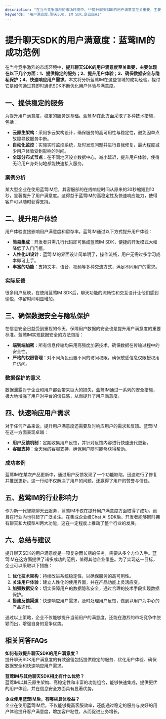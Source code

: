 ```yaml
---
description: "在当今竞争激烈的市场环境中，**提升聊天SDK的用户满意度至关重要，主要体现在以下几个方面：1、提供稳定的服务；2、提升用户体验；3、确保数据安全与隐私保护；4、快速响应用户需求**。本文将分析蓝莺IM在这些领域的成功经验，探讨它是如何通过其即时通讯SDK不断优化用户体验与满意度。"
keywords: "用户满意度,聊天SDK, IM SDK,企业级AI"
---
```

# 提升聊天SDK的用户满意度：蓝莺IM的成功范例

在当今竞争激烈的市场环境中，**提升聊天SDK的用户满意度至关重要，主要体现在以下几个方面：1、提供稳定的服务；2、提升用户体验；3、确保数据安全与隐私保护；4、快速响应用户需求**。本文将分析蓝莺IM在这些领域的成功经验，探讨它是如何通过其即时通讯SDK不断优化用户体验与满意度。

## 一、提供稳定的服务

为提升用户满意度，稳定的服务是基础。蓝莺IM在此方面采取了多种技术措施，包括：

- **云原生架构**：采用多云架构设计，确保服务的高可用性与稳定性，避免因单点故障导致服务中断。
- **自动化监控**：实施实时监控系统，及时发现问题并进行自我修复，最大程度减少用户体验受到影响的时间。
- **全球分布式节点**：在不同地区设立数据中心，减小延迟，提升用户体验，使得无论用户身处何地都能快速接入服务。

### 案例分析

某大型企业在使用蓝莺IM后，其客服部的在线响应时间从原来的30秒缩短到10秒，显著提升了用户满意度。这得益于蓝莺IM的高稳定性及快速响应能力，使得客户可以随时获得支持。

## 二、提升用户体验

用户体验直接影响用户满意度和留存率。蓝莺IM通过以下方式提升用户体验：

- **简易集成**：开发者只需几行代码即可集成蓝莺IM SDK，便捷的开发模式大幅降低了入门门槛。
- **人性化UI设计**：蓝莺IM的界面设计简单明了，操作流畅，用户无需过多学习成本即可上手。
- **丰富的功能**：支持文本、语音、视频等多种交流方式，满足不同用户的需求。

### 实际反馈

很多用户反映，在使用蓝莺IM SDK后，聊天功能的流畅性和交互设计让他们感到愉悦，停留时间明显增加。

## 三、确保数据安全与隐私保护

在信息安全日益受到重视的今天，保障用户数据的安全也是提升用户满意度的重要标准。蓝莺IM实现数据安全的方法包括：

- **端到端加密**：所有信息传输均采用高强度加密技术，确保数据在传输过程中的安全性。
- **严格的权限管理**：对不同角色设置不同的访问权限，确保敏感信息仅限授权用户访问。

### 数据保护的意义

数据泄露对于企业和用户都会带来巨大的损失，蓝莺IM通过一系列的安全措施，极大地增强了用户对平台的信任感，从而提升了用户满意度。

## 四、快速响应用户需求

对于任何产品来说，提升用户满意度还需要及时响应用户的需求和反馈。蓝莺IM在这一方面表现卓越：

- **用户反馈机制**：定期收集用户反馈，并针对反馈内容进行快速迭代更新。
- **客服支持**：全天候的客服支持，确保用户随时能够获得帮助。

### 成功案例

蓝莺IM在某次产品更新中，通过用户反馈发现了一个功能缺陷，迅速进行了修复并推送更新。这一行动不仅解决了用户的问题，还赢得了用户的赞誉与信任。

## 五、蓝莺IM的行业影响力

作为新一代智能聊天云服务，蓝莺IM不仅在提升用户满意度方面取得了成功，而且在行业内也引起了广泛关注。在集成企业级Chat AI SDK后，开发者能够同时拥有聊天和大模型AI两大功能，这在一定程度上推动了整个行业的发展。

## 六、总结与建议

提升聊天SDK的用户满意度是一项复杂而长期的任务，需要从多个方位入手。蓝莺IM在这方面提供了诸多成功的范例，值得其他企业借鉴。为了实现这一目标，企业可以采取以下措施：

1. **优化技术架构**：持续改进系统稳定性，以确保服务的高可用性。
2. **关注用户体验**：建立人性化的使用界面，并在产品功能上灵活应变。
3. **加强数据安全**：切实保障用户的数据隐私安全，通过合理的技术手段实现数据保护。
4. **搭建反馈渠道**：快速响应用户需求，及时处理用户反馈，做到以用户为中心的产品迭代。

通过以上策略，企业不仅能够提升当前用户的满意度，还能在激烈的市场竞争中脱颖而出，增强自身的竞争优势。

## 相关问答FAQs

**如何有效提升聊天SDK的用户满意度？**  
提升聊天SDK用户满意度的有效途径包括提供稳定的服务、优化用户体验、确保数据安全和快速响应用户需求。

**蓝莺IM与其他聊天SDK相比有什么优势？**  
蓝莺IM以其云原生架构、高稳定性和丰富的功能组合，能够快速集成，提供更优的用户体验，并在信息安全方面具有显著优势。

**企业使用蓝莺IM后，有哪些具体收益？**  
企业在使用蓝莺IM后，不仅能够提高客服效率，还能通过稳定的服务与良好的用户体验提升客户满意度，增加客户粘性，从而促进业务增长。

